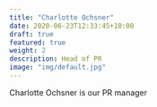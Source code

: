 ```yaml
---
title: "Charlotte Ochsner"
date: 2020-06-23T12:33:45+10:00
draft: true
featured: true
weight: 2
description: Head of PR
image: "img/default.jpg"
---
```


Charlotte Ochsner is our PR manager